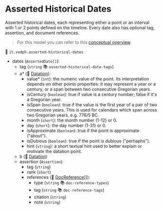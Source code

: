 # Asserted Historical Dates

Asserted historical dates, each representing either a point or an interval with 1 or 2 points defined on the timeline. Every date also has optional tag, assertion, and document references.

>For this model you can refer to this [conceptual overview](https://cadmus.fusi-soft.com/docs/data-architecture).

🔑 `it.vedph.asserted-historical-dates`

- dates (`AssertedDate[]`):
  - tag (`string` 📚 `asserted-historical-date-tags`)
  - a* (🧱 [Datation](https://github.com/vedph/cadmus-bricks/blob/master/docs/datation.md)):
    - value* (`int`): the numeric value of the point. Its interpretation depends on other points properties: it may represent a year or a century, or a span between two consecutive Gregorian years.
    - isCentury (`boolean`): true if value is a century number; false if it's a Gregorian year.
    - isSpan (`boolean`): true if the value is the first year of a pair of two consecutive years. This is used for calendars which span across two Gregorian years, e.g. 776/5 BC.
    - month (`short`): the month number (1-12) or 0.
    - day (`short`): the day number (1-31) or 0.
    - isApproximate (`boolean`): true if the point is approximate ("about").
    - isDubious (`boolean`): true if the point is dubious ("perhaphs").
    - hint (`string`): a short textual hint used to better explain or motivate the datation point.
  - b (🧱 [Datation](https://github.com/vedph/cadmus-bricks/blob/master/docs/datation.md))
  - assertion (`Assertion`):
    - tag (`string`)
    - rank (`short`)
    - references (🧱 [DocReference[]](https://github.com/vedph/cadmus-bricks/blob/master/docs/doc-reference.md)):
      - type (`string` 📚 `doc-reference-types`)
      - tag (`string` 📚 `doc-reference-tags`)
      - citation (`string`)
      - note (`string`)
